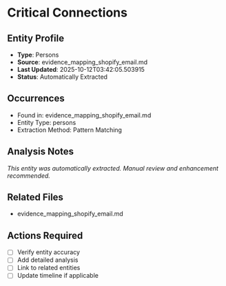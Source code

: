 # Critical Connections

## Entity Profile
- **Type**: Persons
- **Source**: evidence_mapping_shopify_email.md
- **Last Updated**: 2025-10-12T03:42:05.503915
- **Status**: Automatically Extracted

## Occurrences
- Found in: evidence_mapping_shopify_email.md
- Entity Type: persons
- Extraction Method: Pattern Matching

## Analysis Notes
*This entity was automatically extracted. Manual review and enhancement recommended.*

## Related Files
- evidence_mapping_shopify_email.md

## Actions Required
- [ ] Verify entity accuracy
- [ ] Add detailed analysis
- [ ] Link to related entities
- [ ] Update timeline if applicable
